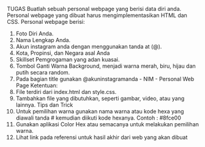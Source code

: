 TUGAS
Buatlah sebuah personal webpage yang berisi data diri anda. Personal webpage yang dibuat harus
mengimplementasikan HTML dan CSS.
Personal webpage berisi:
1. Foto Diri Anda.
2. Nama Lengkap Anda.
3. Akun instagram anda dengan menggunakan tanda at (@).
4. Kota, Propinsi, dan Negara asal Anda
5. Skillset Pemgrogaman yang adan kuasai.
6. Tombol Ganti Warna Background, menjadi warna merah, biru, hijau dan putih secara
random.
7. Pada bagian title gunakan @akuninstagramanda - NIM - Personal Web Page
Ketentuan:
1. File terdiri dari index.html dan style.css.
2. Tambahkan file yang dibutuhkan, seperti gambar, video, atau yang lainnya.
Tips dan Trick
1. Untuk pemilihan warna gunakan nama warna atau kode hexa yang diawali tanda # kemudian
diikuti kode hexanya. Contoh : #8fce00
2. Gunakan aplikasi Color Hex atau semacanya untuk melakukan pemilihan warna.
3. Lihat link pada referensi untuk hasil akhir dari web yang akan dibuat

